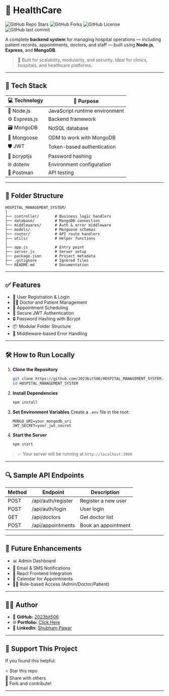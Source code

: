 
# 🏥 HealthCare

![GitHub Repo Stars](https://img.shields.io/github/stars/2023bit506/HOSPITAL_MANAGEMENT_SYSTEM?style=social)
![GitHub Forks](https://img.shields.io/github/forks/2023bit506/HOSPITAL_MANAGEMENT_SYSTEM?style=social)
![GitHub License](https://img.shields.io/github/license/2023bit506/HOSPITAL_MANAGEMENT_SYSTEM)
![GitHub last commit](https://img.shields.io/github/last-commit/2023bit506/HOSPITAL_MANAGEMENT_SYSTEM)

A complete **backend system** for managing hospital operations — including patient records, appointments, doctors, and staff — built using **Node.js**, **Express**, and **MongoDB**.

> 📌 Built for scalability, modularity, and security. Ideal for clinics, hospitals, and healthcare platforms.

---

## 🚀 Tech Stack

| 💻 Technology  | 🔧 Purpose                      |
|----------------|---------------------------------|
| 🧠 Node.js      | JavaScript runtime environment |
| ⚙️ Express.js   | Backend framework              |
| 🗃️ MongoDB      | NoSQL database                 |
| 🧾 Mongoose     | ODM to work with MongoDB       |
| 🛡️ JWT          | Token-based authentication     |
| 🔐 bcryptjs     | Password hashing               |
| 🌐 dotenv       | Environment configuration      |
| 📮 Postman      | API testing                    |

---

## 📂 Folder Structure

```
HOSPITAL_MANAGEMENT_SYSTEM/
│
├── controller/       # Business logic handlers
├── database/         # MongoDB connection
├── middlewares/      # Auth & error middleware
├── models/           # Mongoose schemas
├── router/           # API route handlers
├── utils/            # Helper functions
│
├── app.js            # Entry point
├── server.js         # Server setup
├── package.json      # Project metadata
├── .gitignore        # Ignored files
└── README.md         # Documentation
```

---

## ✅ Features

- 👥 User Registration & Login  
- 🧑‍⚕️ Doctor and Patient Management  
- 📅 Appointment Scheduling  
- 🔐 Secure JWT Authentication  
- 🔒 Password Hashing with Bcrypt  
- 📦 Modular Folder Structure  
- 🧰 Middleware-based Error Handling  

---

## 🛠️ How to Run Locally

1. **Clone the Repository**
   ```bash
   git clone https://github.com/2023bit506/HOSPITAL_MANAGEMENT_SYSTEM.git
   cd HOSPITAL_MANAGEMENT_SYSTEM
   ```

2. **Install Dependencies**
   ```bash
   npm install
   ```

3. **Set Environment Variables**
   Create a `.env` file in the root:
   ```env
   MONGO_URI=your_mongodb_uri
   JWT_SECRET=your_jwt_secret
   ```

4. **Start the Server**
   ```bash
   npm start
   ```

> ✅ Your server will be running at `http://localhost:3000`

---

## 🔍 Sample API Endpoints

| Method | Endpoint              | Description           |
|--------|-----------------------|-----------------------|
| POST   | /api/auth/register    | Register a new user   |
| POST   | /api/auth/login       | User login            |
| GET    | /api/doctors          | Get doctor list       |
| POST   | /api/appointments     | Book an appointment   |

---

## 🔮 Future Enhancements

- 📊 Admin Dashboard  
- 📩 Email & SMS Notifications  
- 📱 React Frontend Integration  
- 📅 Calendar for Appointments  
- 👨‍⚕️ Role-based Access (Admin/Doctor/Patient)

---

## 🙋‍♂️ Author

- 👤 **GitHub:** [2023bit506](https://github.com/2023bit506)  
- 🌐 **Portfolio:** [Click Here](https://2023bit506.github.io/PORTFOLIO/)  
- 💬 **LinkedIn:** [Shubham Pawar](https://www.linkedin.com/in/shubhampawar08)

---

## 🌟 Support This Project

If you found this helpful:

⭐ Star this repo  
🔁 Share with others  
🍴 Fork and contribute!

---
